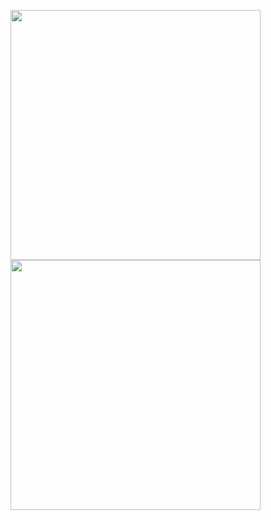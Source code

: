 

<p float="left">
  <img src="/assets/concentric_circles.gif" width="400" />
  <img src="/assets/two_moons.gif" width="400" /> 
</p>
